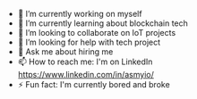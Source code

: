 <!--
**asmyio/asmyio** is a ✨ _special_ ✨ repository because its `README.md` (this file) appears on your GitHub profile.

Here are some ideas to get you started:

- 🔭 I’m currently working on ...
- 🌱 I’m currently learning ...
- 👯 I’m looking to collaborate on ...
- 🤔 I’m looking for help with ...
- 💬 Ask me about ...
- 📫 How to reach me: ...
- 😄 Pronouns: ...
- ⚡ Fun fact: ...
-->

- 🔭 I’m currently working on myself
- 🌱 I’m currently learning about blockchain tech
- 👯 I’m looking to collaborate on IoT projects
- 🤔 I’m looking for help with tech project
- 💬 Ask me about hiring me
- 📫 How to reach me: I'm on LinkedIn https://www.linkedin.com/in/asmyio/
- ⚡ Fun fact: I'm currently bored and broke


